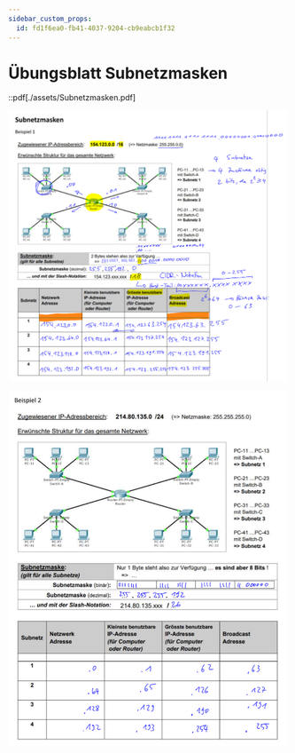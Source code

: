 ```yaml
---
sidebar_custom_props:
  id: fd1f6ea0-fb41-4037-9204-cb9eabcb1f32
---
```

# Übungsblatt Subnetzmasken

::pdf[./assets/Subnetzmasken.pdf]


<Solution webKey="9d85bea0-a966-4de1-b906-9ae8c39f1995">

![](images/lsg-1.png)

![](images/lsg-2.png)

</Solution>
